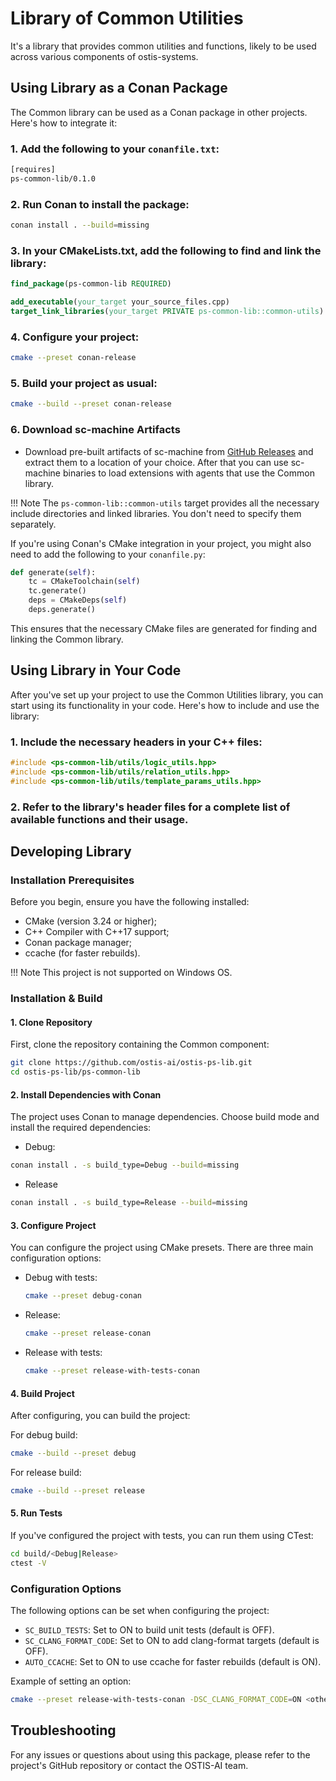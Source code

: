 # Library of Common Utilities

It's a library that provides common utilities and functions, likely to be used across various components of ostis-systems.

## Using Library as a Conan Package

The Common library can be used as a Conan package in other projects. Here's how to integrate it:

### 1. Add the following to your `conanfile.txt`:

```txt
[requires]
ps-common-lib/0.1.0
```

### 2. Run Conan to install the package:

```bash
conan install . --build=missing
```

### 3. In your CMakeLists.txt, add the following to find and link the library:

```cmake
find_package(ps-common-lib REQUIRED)

add_executable(your_target your_source_files.cpp)
target_link_libraries(your_target PRIVATE ps-common-lib::common-utils)
```

### 4. Configure your project:

```sh
cmake --preset conan-release
```

### 5. Build your project as usual:

```sh
cmake --build --preset conan-release
```

### 6. Download sc-machine Artifacts

- Download pre-built artifacts of sc-machine from [GitHub Releases](https://github.com/ostis-ai/sc-machine/releases) and extract them to a location of your choice. After that you can use sc-machine binaries to load extensions with agents that use the Common library.

!!! Note
    The `ps-common-lib::common-utils` target provides all the necessary include directories and linked libraries. You don't need to specify them separately.

If you're using Conan's CMake integration in your project, you might also need to add the following to your `conanfile.py`:

```python
def generate(self):
    tc = CMakeToolchain(self)
    tc.generate()
    deps = CMakeDeps(self)
    deps.generate()
```

This ensures that the necessary CMake files are generated for finding and linking the Common library.

## Using Library in Your Code

After you've set up your project to use the Common Utilities library, you can start using its functionality in your code. Here's how to include and use the library:

### 1. Include the necessary headers in your C++ files:

```cpp
#include <ps-common-lib/utils/logic_utils.hpp>
#include <ps-common-lib/utils/relation_utils.hpp>
#include <ps-common-lib/utils/template_params_utils.hpp>
```

### 2. Refer to the library's header files for a complete list of available functions and their usage.

## Developing Library

### Installation Prerequisites

Before you begin, ensure you have the following installed:

- CMake (version 3.24 or higher);
- C++ Compiler with C++17 support;
- Conan package manager;
- ccache (for faster rebuilds).

!!! Note
    This project is not supported on Windows OS.

### Installation & Build

#### 1. Clone Repository

First, clone the repository containing the Common component:

```bash
git clone https://github.com/ostis-ai/ostis-ps-lib.git
cd ostis-ps-lib/ps-common-lib
```

#### 2. Install Dependencies with Conan

The project uses Conan to manage dependencies. Choose build mode and install the required dependencies:

- Debug:

```bash
conan install . -s build_type=Debug --build=missing
```

- Release

```bash
conan install . -s build_type=Release --build=missing
```

#### 3. Configure Project

You can configure the project using CMake presets. There are three main configuration options:

- Debug with tests:
  
  ```sh
  cmake --preset debug-conan
  ```

- Release:
  
  ```sh
  cmake --preset release-conan
  ```

- Release with tests:
  
  ```sh
  cmake --preset release-with-tests-conan
  ```

#### 4. Build Project

After configuring, you can build the project:

For debug build:

```sh
cmake --build --preset debug
```

For release build:

```sh
cmake --build --preset release
```

#### 5. Run Tests

If you've configured the project with tests, you can run them using CTest:

```sh
cd build/<Debug|Release>
ctest -V
```

### Configuration Options

The following options can be set when configuring the project:

- `SC_BUILD_TESTS`: Set to ON to build unit tests (default is OFF).
- `SC_CLANG_FORMAT_CODE`: Set to ON to add clang-format targets (default is OFF).
- `AUTO_CCACHE`: Set to ON to use ccache for faster rebuilds (default is ON).

Example of setting an option:

```sh
cmake --preset release-with-tests-conan -DSC_CLANG_FORMAT_CODE=ON <other_options>
```

## Troubleshooting

For any issues or questions about using this package, please refer to the project's GitHub repository or contact the OSTIS-AI team.
